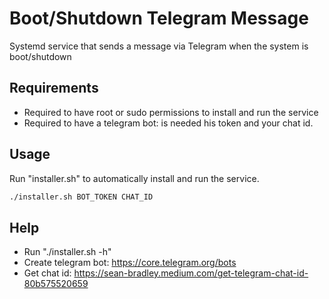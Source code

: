 # Boot/Shutdown Telegram Message
Systemd service that sends a message via Telegram when the system is boot/shutdown

## Requirements
- Required to have root or sudo permissions to install and run the service
- Required to have a telegram bot: is needed his token and your chat id.

## Usage 
Run "installer.sh" to automatically install and run the service.

```sh
./installer.sh BOT_TOKEN CHAT_ID
```

## Help
- Run "./installer.sh -h"
- Create telegram bot: https://core.telegram.org/bots
- Get chat id: https://sean-bradley.medium.com/get-telegram-chat-id-80b575520659

